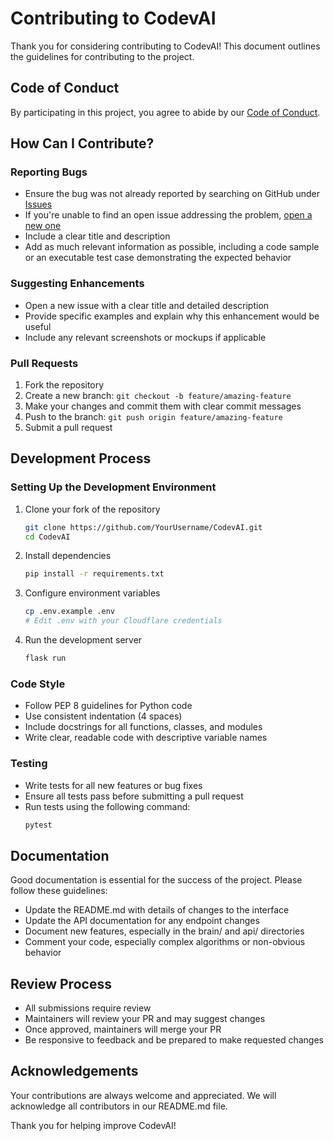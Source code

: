 # Contributing to CodevAI

Thank you for considering contributing to CodevAI! This document outlines the guidelines for contributing to the project.

## Code of Conduct

By participating in this project, you agree to abide by our [Code of Conduct](https://github.com/Bogdan11212/CodevAI/blob/main/CODE_OF_CONDUCT.md).

## How Can I Contribute?

### Reporting Bugs

- Ensure the bug was not already reported by searching on GitHub under [Issues](https://github.com/Bogdan11212/CodevAI/issues)
- If you're unable to find an open issue addressing the problem, [open a new one](https://github.com/Bogdan11212/CodevAI/issues/new)
- Include a clear title and description
- Add as much relevant information as possible, including a code sample or an executable test case demonstrating the expected behavior

### Suggesting Enhancements

- Open a new issue with a clear title and detailed description
- Provide specific examples and explain why this enhancement would be useful
- Include any relevant screenshots or mockups if applicable

### Pull Requests

1. Fork the repository
2. Create a new branch: `git checkout -b feature/amazing-feature`
3. Make your changes and commit them with clear commit messages
4. Push to the branch: `git push origin feature/amazing-feature`
5. Submit a pull request

## Development Process

### Setting Up the Development Environment

1. Clone your fork of the repository
   ```bash
   git clone https://github.com/YourUsername/CodevAI.git
   cd CodevAI
   ```

2. Install dependencies
   ```bash
   pip install -r requirements.txt
   ```

3. Configure environment variables
   ```bash
   cp .env.example .env
   # Edit .env with your Cloudflare credentials
   ```

4. Run the development server
   ```bash
   flask run
   ```

### Code Style

- Follow PEP 8 guidelines for Python code
- Use consistent indentation (4 spaces)
- Include docstrings for all functions, classes, and modules
- Write clear, readable code with descriptive variable names

### Testing

- Write tests for all new features or bug fixes
- Ensure all tests pass before submitting a pull request
- Run tests using the following command:
  ```bash
  pytest
  ```

## Documentation

Good documentation is essential for the success of the project. Please follow these guidelines:

- Update the README.md with details of changes to the interface
- Update the API documentation for any endpoint changes
- Document new features, especially in the brain/ and api/ directories
- Comment your code, especially complex algorithms or non-obvious behavior

## Review Process

- All submissions require review
- Maintainers will review your PR and may suggest changes
- Once approved, maintainers will merge your PR
- Be responsive to feedback and be prepared to make requested changes

## Acknowledgements

Your contributions are always welcome and appreciated. We will acknowledge all contributors in our README.md file.

Thank you for helping improve CodevAI!